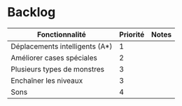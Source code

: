 # Backlog  

| Fonctionnalité                           | Priorité | Notes |
|------------------------------------------|----------|-------|
| Déplacements intelligents (A*)           |     1    |       |
| Améliorer cases spéciales                |     2    |       |
| Plusieurs types de monstres              |     3    |       |
| Enchaîner les niveaux                    |     3    |       |
| Sons                                     |     4    |       |
